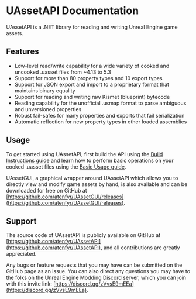 # UAssetAPI Documentation

UAssetAPI is a .NET library for reading and writing Unreal Engine game assets.

## Features
- Low-level read/write capability for a wide variety of cooked and uncooked .uasset files from ~4.13 to 5.3
- Support for more than 80 property types and 10 export types
- Support for JSON export and import to a proprietary format that maintains binary equality
- Support for reading and writing raw Kismet (blueprint) bytecode
- Reading capability for the unofficial .usmap format to parse ambiguous and unversioned properties
- Robust fail-safes for many properties and exports that fail serialization
- Automatic reflection for new property types in other loaded assemblies

## Usage
To get started using UAssetAPI, first build the API using the [Build Instructions guide](guide/build.md) and learn how to perform basic operations on your cooked .uasset files using the [Basic Usage guide](guide/basic.md).

UAssetGUI, a graphical wrapper around UAssetAPI which allows you to directly view and modify game assets by hand, is also available and can be downloaded for free on GitHub at [https://github.com/atenfyr/UAssetGUI/releases](https://github.com/atenfyr/UAssetGUI/releases).

## Support
The source code of UAssetAPI is publicly available on GitHub at [https://github.com/atenfyr/UAssetAPI](https://github.com/atenfyr/UAssetAPI), and all contributions are greatly appreciated.

Any bugs or feature requests that you may have can be submitted on the GitHub page as an issue. You can also direct any questions you may have to the folks on the Unreal Engine Modding Discord server, which you can join with this invite link: [https://discord.gg/zVvsE9mEEa](https://discord.gg/zVvsE9mEEa).